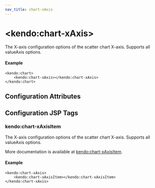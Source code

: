 ```yaml
---
nav_title: chart-xAxis
---
```


# \<kendo:chart-xAxis\>

The X-axis configuration options of the scatter chart X-axis. Supports all valueAxis options.

#### Example
    <kendo:chart>
        <kendo:chart-xAxis></kendo:chart-xAxis>
    </kendo:chart>

## Configuration Attributes


##  Configuration JSP Tags

### kendo:chart-xAxisItem

The X-axis configuration options of the scatter chart X-axis. Supports all valueAxis options.

More documentation is available at [kendo:chart-xAxisItem](/kendo-ui/api/wrappers/jsp/chart/xaxisitem).

#### Example

    <kendo:chart-xAxis>
        <kendo:chart-xAxisItem></kendo:chart-xAxisItem>
    </kendo:chart-xAxis>

